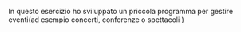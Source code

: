 In questo esercizio ho sviluppato un priccola programma per gestire eventi(ad esempio concerti, conferenze o spettacoli )
